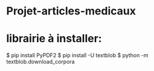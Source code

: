 # Projet-articles-medicaux

# librairie à installer:

$ pip install PyPDF2
$ pip install -U textblob
$ python -m textblob.download_corpora
